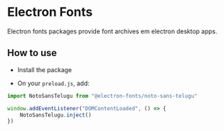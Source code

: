 # Electron Fonts

Electron fonts packages provide font archives em electron desktop apps.

## How to use

* Install the package

* On your `preload.js`, add:

```ts
import NotoSansTelugu from "@electron-fonts/noto-sans-telugu"

window.addEventListener("DOMContentLoaded", () => {
    NotoSansTelugu.inject()
})
```